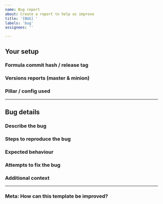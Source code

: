 ```yaml
---
name: Bug report
about: Create a report to help us improve
title: '[BUG] '
labels: 'bug'
assignees: ''

---
```


<!--
Notes:
1. Only post _bug reports_ here.
2. Use the appropriate template for _feature requests_.
3. Please direct questions to the [`#formulas` channel on Slack](https://saltstackcommunity.slack.com/messages/C7LG8SV54/), which is bridged to `#saltstack-formulas` on Freenode.
-->

## Your setup
### Formula commit hash / release tag
<!-- Please specify the formula's commit hash and/or release tag that you are using. -->



### Versions reports (master & minion)
<!-- Provided by running `salt --versions-report`. Please also mention any differences in master/minion versions. -->



### Pillar / config used
<!-- Provide links to the SLS files and/or relevant configs (be sure to remove sensitive info). -->



---

## Bug details
### Describe the bug
<!-- A clear and concise description of what the bug is. -->



### Steps to reproduce the bug
<!-- Include debug logs if possible and relevant, e.g. using `salt-minion -l debug`. -->
<!-- Alternatively, linking to Kitchen debug logs is useful, e.g. via. Travis CI. -->
<!-- Most useful is providing a failing InSpec test, which can be used to verify any proposed fix. -->



### Expected behaviour
<!-- A clear and concise description of what you expected to happen. -->



### Attempts to fix the bug
<!-- Please mention any attempts you have made to fix the bug and what the results were. -->



### Additional context
<!-- Add any other context about the problem here. -->



---

### Meta: How can this template be improved?
<!-- Feel free to suggest how this template can be improved. -->


